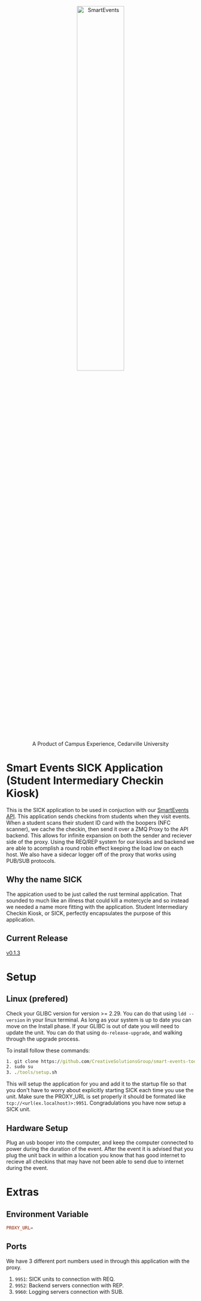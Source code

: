 <p align="center">
  <img src="https://user-images.githubusercontent.com/38381688/115948145-4e451080-a49a-11eb-8027-9db71f47618c.png" alt="SmartEvents" width="50%">
</p>
<p align="center">
  A Product of Campus Experience, Cedarville University
</p>

# Smart Events SICK Application (Student Intermediary Checkin Kiosk)

This is the SICK application to be used in conjuction with our [SmartEvents API](https://github.com/CreativeSolutionsGroup/smart-events-api). This application sends checkins from students when they visit events. When a student scans their student ID card with the boopers (NFC scanner), we cache the checkin, then send it over a ZMQ Proxy to the API backend. This allows for infinite expansion on both the sender and reciever side of the proxy. Using the REQ/REP system for our kiosks and backend we are able to acomplish a round robin effect keeping the load low on each host. We also have a sidecar logger off of the proxy that works using PUB/SUB protocols.

## Why the name SICK

The appication used to be just called the rust terminal application. That sounded to much like an illness that could kill a motercycle and so instead we needed a name more fitting with the application. Student Intermediary Checkin Kiosk, or SICK, perfectly encapsulates the purpose of this application. 

## Current Release

[v0.1.3](https://github.com/CreativeSolutionsGroup/smart-events-rust-terminal/releases/tag/v0.1.3)

# Setup

## Linux (prefered)

Check your GLIBC version for version >= 2.29. You can do that using `ldd --version` in your linux terminal. As long as your system is up to date you can move on the Install phase. If your GLIBC is out of date you will need to update the unit. You can do that using `do-release-upgrade`, and walking through the upgrade process.

To install follow these commands:

```cmd
1. git clone https://github.com/CreativeSolutionsGroup/smart-events-tooling.git tools
2. sudo su
3. ./tools/setup.sh
```

This will setup the application for you and add it to the startup file so that you don't have to worry about explicitly starting SICK each time you use the unit. 
Make sure the PROXY_URL is set properly it should be formated like `tcp://<url(ex.localhost)>:9951`. Congradulations you have now setup a SICK unit.

## Hardware Setup

Plug an usb booper into the computer, and keep the computer connected to power during the duration of the event. After the event it is advised that you plug the unit back in within a location you know that has good internet to recieve all checkins that may have not been able to send due to internet during the event. 

# Extras

## Environment Variable

```toml
PROXY_URL=
```

## Ports

We have 3 different port numbers used in through this application with the proxy.
1. `9951`: SICK units to connection with REQ.
2. `9952`: Backend servers connection with REP.
3. `9960`: Logging servers connection with SUB.
